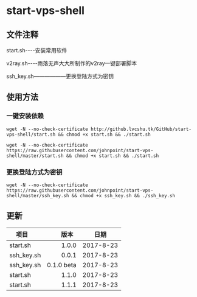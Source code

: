 # start-vps-shell #

## 文件注释 ##

start.sh----安装常用软件

v2ray.sh----雨落无声大大所制作的v2ray一键部署脚本

ssh_key.sh——————更换登陆方式为密钥

## 使用方法 ##

### 一键安装依赖 ###

`wget -N --no-check-certificate http://github.lvcshu.tk/GitHub/start-vps-shell/start.sh && chmod +x start.sh && ./start.sh`

`wget -N --no-check-certificate https://raw.githubusercontent.com/johnpoint/start-vps-shell/master/start.sh && chmod +x start.sh && ./start.sh`

### 更换登陆方式为密钥 ###
`wget -N --no-check-certificate https://raw.githubusercontent.com/johnpoint/start-vps-shell/master/ssh_key.sh && chmod +x ssh_key.sh && ./ssh_key.sh`

## 更新 ##
| 项目      | 版本    |  日期  |
| --------   | -----:   | :----: |
| start.sh   |1.0.0|2017-8-23|
|ssh_key.sh|0.0.1|2017-8-23|
|ssh_key.sh |0.1.0 beta|2017-8-23|
| start.sh   |1.1.0|2017-8-23|
| start.sh   |1.1.1|2017-8-23|


